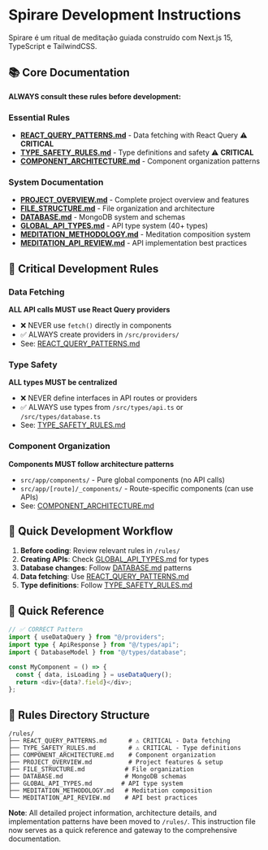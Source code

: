 # Spirare Development Instructions

Spirare é um ritual de meditação guiada construído com Next.js 15, TypeScript e TailwindCSS.

## 📚 Core Documentation

**ALWAYS consult these rules before development:**

### Essential Rules

- **[REACT_QUERY_PATTERNS.md](../rules/REACT_QUERY_PATTERNS.md)** - Data fetching with React Query ⚠️ **CRITICAL**
- **[TYPE_SAFETY_RULES.md](../rules/TYPE_SAFETY_RULES.md)** - Type definitions and safety ⚠️ **CRITICAL**
- **[COMPONENT_ARCHITECTURE.md](../rules/COMPONENT_ARCHITECTURE.md)** - Component organization patterns

### System Documentation

- **[PROJECT_OVERVIEW.md](../rules/PROJECT_OVERVIEW.md)** - Complete project overview and features
- **[FILE_STRUCTURE.md](../rules/FILE_STRUCTURE.md)** - File organization and architecture
- **[DATABASE.md](../rules/DATABASE.md)** - MongoDB system and schemas
- **[GLOBAL_API_TYPES.md](../rules/GLOBAL_API_TYPES.md)** - API type system (40+ types)
- **[MEDITATION_METHODOLOGY.md](../rules/MEDITATION_METHODOLOGY.md)** - Meditation composition system
- **[MEDITATION_API_REVIEW.md](../rules/MEDITATION_API_REVIEW.md)** - API implementation best practices

## 🚨 Critical Development Rules

### Data Fetching
**ALL API calls MUST use React Query providers**
- ❌ NEVER use `fetch()` directly in components
- ✅ ALWAYS create providers in `/src/providers/`
- See: [REACT_QUERY_PATTERNS.md](../rules/REACT_QUERY_PATTERNS.md)

### Type Safety
**ALL types MUST be centralized**
- ❌ NEVER define interfaces in API routes or providers
- ✅ ALWAYS use types from `/src/types/api.ts` or `/src/types/database.ts`
- See: [TYPE_SAFETY_RULES.md](../rules/TYPE_SAFETY_RULES.md)

### Component Organization
**Components MUST follow architecture patterns**
- `src/app/components/` - Pure global components (no API calls)
- `src/app/[route]/_components/` - Route-specific components (can use APIs)
- See: [COMPONENT_ARCHITECTURE.md](../rules/COMPONENT_ARCHITECTURE.md)

## 🎯 Quick Development Workflow

1. **Before coding**: Review relevant rules in `/rules/`
2. **Creating APIs**: Check [GLOBAL_API_TYPES.md](../rules/GLOBAL_API_TYPES.md) for types
3. **Database changes**: Follow [DATABASE.md](../rules/DATABASE.md) patterns
4. **Data fetching**: Use [REACT_QUERY_PATTERNS.md](../rules/REACT_QUERY_PATTERNS.md)
5. **Type definitions**: Follow [TYPE_SAFETY_RULES.md](../rules/TYPE_SAFETY_RULES.md)

## 🔗 Quick Reference

```typescript
// ✅ CORRECT Pattern
import { useDataQuery } from "@/providers";
import type { ApiResponse } from "@/types/api";
import { DatabaseModel } from "@/types/database";

const MyComponent = () => {
  const { data, isLoading } = useDataQuery();
  return <div>{data?.field}</div>;
};
```

## 📂 Rules Directory Structure

```
/rules/
├── REACT_QUERY_PATTERNS.md      # ⚠️ CRITICAL - Data fetching
├── TYPE_SAFETY_RULES.md         # ⚠️ CRITICAL - Type definitions
├── COMPONENT_ARCHITECTURE.md    # Component organization
├── PROJECT_OVERVIEW.md          # Project features & setup
├── FILE_STRUCTURE.md           # File organization
├── DATABASE.md                 # MongoDB schemas
├── GLOBAL_API_TYPES.md        # API type system
├── MEDITATION_METHODOLOGY.md   # Meditation composition
└── MEDITATION_API_REVIEW.md    # API best practices
```

**Note**: All detailed project information, architecture details, and implementation patterns have been moved to `/rules/`. This instruction file now serves as a quick reference and gateway to the comprehensive documentation.